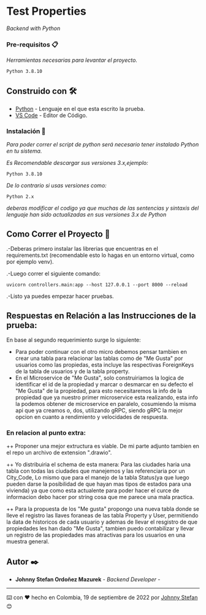 # Test Properties

_Backend with Python_

### Pre-requisitos 📋

_Herramientas necesarias para levantar el proyecto._

```
Python 3.8.10
```

## Construido con 🛠️

* [Python](https://www.python.org/downloads/) - Lenguaje en el que esta escrito la prueba.
* [VS Code](https://code.visualstudio.com/) - Editor de Código.

### Instalación 🔧

_Para poder correr el script de python será necesario tener instalado Python en tu sistema._

_Es Recomendable descargar sus versiones 3.x,ejemplo:_

```
Python 3.8.10
```

_De lo contrario si usas versiones como:_

```
Python 2.x
```

_deberas modificar el codigo ya que muchas de las sentencias y sintaxis del lenguaje han sido actualizadas en sus versiones 3.x de Python_

## Como Correr el Proyecto 📌

.-Deberas primero instalar las librerias que encuentras en el requirements.txt (recomendable esto lo hagas en un entorno virtual, como por ejemplo venv).

.-Luego correr el siguiente comando:
```
uvicorn controllers.main:app --host 127.0.0.1 --port 8000 --reload
```

.-Listo ya puedes empezar hacer pruebas.

##  Respuestas en Relación a las Instrucciones de la prueba:

En base al segundo requerimiento surge lo siguiente:

+ Para poder continuar con el otro micro debemos pensar tambien en crear una tabla para relacionar las tablas como de "Me Gusta" por usuarios como las propiedas, esta incluye las respectivas ForeignKeys de la tabla de usuarios y de la tabla property.
+ En el Microservice de "Me Gusta", solo construiriamos la logica de identificar el id de la propiedad y marcar o desmarcar en su defecto el "Me Gusta" de la propiedad, para esto necesitaremos la info de la propiedad que ya nuestro primer microservice esta realizando, esta info la podemos obtener de microservice en paralelo, cosumiendo la misma api que ya creamos o, dos, utilizando gRPC, siendo gRPC la mejor opcion en cuanto a rendimiento y velocidades de respuesta.
### En relacion al punto extra:
++ Proponer una mejor extructura es viable. De mi parte adjunto tambien en el repo un archivo de extension ".drawio".

++ Yo distribuiria el schema de esta manera: Para las ciudades haria una tabla con todas las ciudades que manejemos y las referenciaria por un City_Code, Lo mismo que para el manejo de la tabla Status(ya que luego pueden darse la posibilidad de que hayan mas tipos de estados para una vivienda) ya que como esta actualente para poder hacer el curce de informacion debo hacer por string cosa que me parece una mala practica.

++ Para la propuesta de los "Me gusta" propongo una nueva tabla donde se lleve el registro las llaves foraneas de las tabla Property y User, permitiendo la data de historicos de cada usuario y ademas de llevar el resgistro de que propiedades les han dado "Me Gusta", tambien puedo contabilizar y llevar un registro de las propiedades mas atractivas para los usuarios en una muestra general.


## Autor ✒️

* **Johnny Stefan Ordoñez Mazurek** - *Backend Developer* -

---
⌨️ con ❤️ hecho en Colombia, 19 de septiembre de 2022 por [Johnny Stefan](https://github.com/johnnystefan) 😊